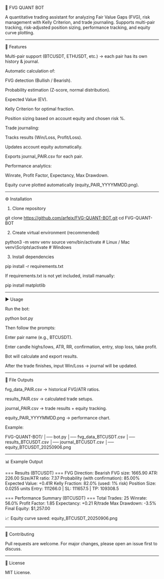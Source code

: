 📘 FVG QUANT BOT

A quantitative trading assistant for analyzing Fair Value Gaps (FVG), risk management with Kelly Criterion, and trade journaling.
Supports multi-pair tracking, risk-adjusted position sizing, performance tracking, and equity curve plotting.


---

🚀 Features

Multi-pair support (BTCUSDT, ETHUSDT, etc.) → each pair has its own history & journal.

Automatic calculation of:

FVG detection (Bullish / Bearish).

Probability estimation (Z-score, normal distribution).

Expected Value (EV).

Kelly Criterion for optimal fraction.

Position sizing based on account equity and chosen risk %.


Trade journaling:

Tracks results (Win/Loss, Profit/Loss).

Updates account equity automatically.

Exports journal_PAIR.csv for each pair.


Performance analytics:

Winrate, Profit Factor, Expectancy, Max Drawdown.

Equity curve plotted automatically (equity_PAIR_YYYYMMDD.png).




---

⚙️ Installation

1. Clone repository

git clone https://github.com/arfeix/FVG-QUANT-BOT.git
cd FVG-QUANT-BOT

2. Create virtual environment (recommended)

python3 -m venv venv
source venv/bin/activate   # Linux / Mac
venv\Scripts\activate      # Windows

3. Install dependencies

pip install -r requirements.txt

If requirements.txt is not yet included, install manually:

pip install matplotlib


---

▶️ Usage

Run the bot:

python bot.py

Then follow the prompts:

Enter pair name (e.g., BTCUSDT).

Enter candle highs/lows, ATR, RR, confirmation, entry, stop loss, take profit.

Bot will calculate and export results.

After the trade finishes, input Win/Loss → journal will be updated.



---

📂 File Outputs

fvg_data_PAIR.csv → historical FVG/ATR ratios.

results_PAIR.csv → calculated trade setups.

journal_PAIR.csv → trade results + equity tracking.

equity_PAIR_YYYYMMDD.png → performance chart.


Example:

FVG-QUANT-BOT/
│── bot.py
│── fvg_data_BTCUSDT.csv
│── results_BTCUSDT.csv
│── journal_BTCUSDT.csv
│── equity_BTCUSDT_20250906.png


---

📊 Example Output

=== Results (BTCUSDT) ===
FVG Direction: Bearish
FVG size: 1665.90
ATR: 226.00
Size/ATR ratio: 7.37
Probability (with confirmation): 85.00%
Expected Value: +0.41R
Kelly Fraction: 82.0% (used: 1% risk)
Position Size: 0.0255 units
Entry: 111266.0 | SL: 111657.5 | TP: 109308.5

=== Performance Summary (BTCUSDT) ===
Total Trades: 25
Winrate: 56.0%
Profit Factor: 1.85
Expectancy: +0.21 R/trade
Max Drawdown: -3.5%
Final Equity: $1,257.00

📈 Equity curve saved: equity_BTCUSDT_20250906.png


---

🤝 Contributing

Pull requests are welcome. For major changes, please open an issue first to discuss.


---

📜 License

MIT License.
